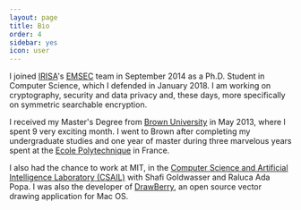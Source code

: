 ```yaml
---
layout: page
title: Bio
order: 4
sidebar: yes
icon: user
---
```


<!-- <img class="floating_img" src="{{ site.baseurl }}/assets/photo2.jpg" height="200px" alt="Photo"/> -->


I joined [IRISA](https://www.irisa.fr/en)'s [EMSEC](https://www.irisa.fr/emsec/) team in September 2014 as a Ph.D. Student in Computer Science, which I defended in January 2018. I am working on cryptography, security and data privacy and, these days, more specifically on symmetric searchable encryption.

I received my Master's Degree from [Brown University](https://cs.brown.edu/) in May 2013, where I spent 9 very exciting month. I went to Brown after completing my undergraduate studies and one year of master during three marvelous years spent at the [Ecole Polytechnique](https://www.polytechnique.edu/jsp/accueil.jsp?LANGUE=1) in France.

I also had the chance to work at MIT, in the [Computer Science and Artificial Intelligence Laboratory (CSAIL)](https://www.csail.mit.edu/) with Shafi Goldwasser and Raluca Ada Popa.
I was also the developer of [DrawBerry](http://raphaelbost.free.fr/DrawBerry.html), an open source vector drawing application for Mac OS.
